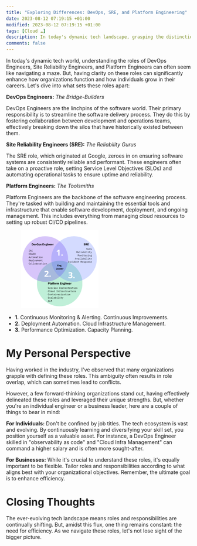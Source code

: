 ```yaml
---
title: "Exploring Differences: DevOps, SRE, and Platform Engineering"
date: 2023-08-12 07:19:15 +01:00
modified: 2023-08-12 07:19:15 +01:00
tags: [Cloud ☁️]
description: In today's dynamic tech landscape, grasping the distinctions among DevOps Engineers, Site Reliability Engineers (SREs), and Platform Engineers can feel like navigating a maze. This article sheds light on these roles' unique characteristics and their crucial impact on organizational success. Explore the vital responsibilities of each role and gain insights into how these roles interact within the ever-evolving tech industry. Whether you're an individual engineer or a business leader, understanding these roles can drive career growth and enhance operational efficiency.
comments: false
---
```


In today's dynamic tech world, understanding the roles of DevOps Engineers, Site Reliability Engineers, and Platform Engineers can often seem like navigating a maze. But, having clarity on these roles can significantly enhance how organizations function and how individuals grow in their careers. Let's dive into what sets these roles apart:

**DevOps Engineers:** _The Bridge-Builders_

DevOps Engineers are the linchpins of the software world. Their primary responsibility is to streamline the software delivery process. They do this by fostering collaboration between development and operations teams, effectively breaking down the silos that have historically existed between them.

**Site Reliability Engineers (SRE):** _The Reliability Gurus_

The SRE role, which originated at Google, zeroes in on ensuring software systems are consistently reliable and performant. These engineers often take on a proactive role, setting Service Level Objectives (SLOs) and automating operational tasks to ensure uptime and reliability.

**Platform Engineers:** _The Toolsmiths_

Platform Engineers are the backbone of the software engineering process. They're tasked with building and maintaining the essential tools and infrastructure that enable software development, deployment, and ongoing management. This includes everything from managing cloud resources to setting up robust CI/CD pipelines.

<figure>
<img src="/assets/img/4/1.png" alt="" style="width:50%;height:50%;">
</figure>

- **1.** Continuous Monitoring & Alerting. Continuous Improvements.
- **2.** Deployment Automation. Cloud Infrastructure Management.
- **3.** Performance Optimization. Capacity Planning.

# My Personal Perspective

Having worked in the industry, I've observed that many organizations grapple with defining these roles. This ambiguity often results in role overlap, which can sometimes lead to conflicts.

However, a few forward-thinking organizations stand out, having effectively delineated these roles and leveraged their unique strengths. But, whether you're an individual engineer or a business leader, here are a couple of things to bear in mind:

**For Individuals:** Don't be confined by job titles. The tech ecosystem is vast and evolving. By continuously learning and diversifying your skill set, you position yourself as a valuable asset. For instance, a DevOps Engineer skilled in "observability as code" and "Cloud Infra Management" can command a higher salary and is often more sought-after.

**For Businesses:** While it's crucial to understand these roles, it's equally important to be flexible. Tailor roles and responsibilities according to what aligns best with your organizational objectives. Remember, the ultimate goal is to enhance efficiency.

# Closing Thoughts

The ever-evolving tech landscape means roles and responsibilities are continually shifting. But, amidst this flux, one thing remains constant: the need for efficiency. As we navigate these roles, let's not lose sight of the bigger picture.
